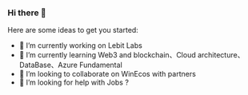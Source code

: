 ### Hi there 👋
Here are some ideas to get you started:

- 🔭 I’m currently working on Lebit Labs
- 🌱 I’m currently learning Web3 and blockchain、Cloud architecture、DataBase、Azure Fundamental
- 👯 I’m looking to collaborate on WinEcos with partners
- 🤔 I’m looking for help with Jobs ? 
